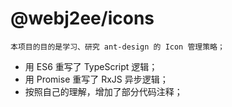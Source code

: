 
# @webj2ee/icons

~~~
本项目的目的是学习、研究 ant-design 的 Icon 管理策略； 
~~~

* 用 ES6 重写了 TypeScript 逻辑；
* 用 Promise 重写了 RxJS 异步逻辑；
* 按照自己的理解，增加了部分代码注释；
